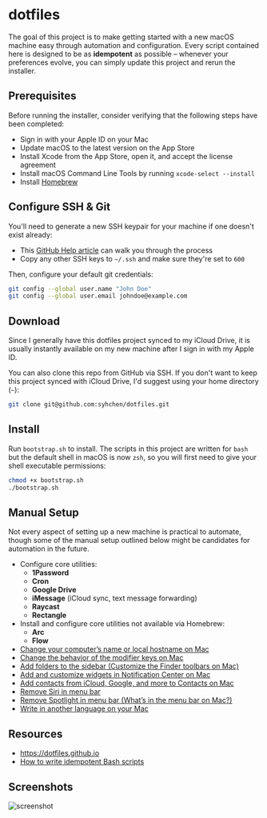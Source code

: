 # dotfiles

The goal of this project is to make getting started with a new macOS machine easy through automation and configuration. Every script contained here is designed to be as **idempotent** as possible – whenever your preferences evolve, you can simply update this project and rerun the installer.

## Prerequisites

Before running the installer, consider verifying that the following steps have been completed:

- Sign in with your Apple ID on your Mac
- Update macOS to the latest version on the App Store
- Install Xcode from the App Store, open it, and accept the license agreement
- Install macOS Command Line Tools by running `xcode-select --install`
- Install [Homebrew](https://brew.sh)

## Configure SSH & Git

You'll need to generate a new SSH keypair for your machine if one doesn't exist already:

- This [GitHub Help article](https://help.github.com/articles/generating-a-new-ssh-key-and-adding-it-to-the-ssh-agent/) can walk you through the process
- Copy any other SSH keys to `~/.ssh` and make sure they're set to `600`

Then, configure your default git credentials:

```zsh
git config --global user.name "John Doe"
git config --global user.email johndoe@example.com
```

## Download

Since I generally have this dotfiles project synced to my iCloud Drive, it is usually instantly available on my new machine after I sign in with my Apple ID.

You can also clone this repo from GitHub via SSH. If you don't want to keep this project synced with iCloud Drive, I'd suggest using your home directory (`~`):

```zsh
git clone git@github.com:syhchen/dotfiles.git
```

## Install

Run `bootstrap.sh` to install. The scripts in this project are written for `bash` but the default shell in macOS is now `zsh`, so you will first need to give your shell executable permissions:

```zsh
chmod +x bootstrap.sh
./bootstrap.sh
```

## Manual Setup

Not every aspect of setting up a new machine is practical to automate, though some of the manual setup outlined below might be candidates for automation in the future.

- Configure core utilities:
  - **1Password**
  - **Cron**
  - **Google Drive**
  - **iMessage** (iCloud sync, text message forwarding)
  - **Raycast**
  - **Rectangle**
- Install and configure core utilities not available via Homebrew:
  - **Arc**
  - **Flow**
- [Change your computer’s name or local hostname on Mac](https://support.apple.com/lv-lv/guide/mac-help/mchlp2322/mac)
- [Change the behavior of the modifier keys on Mac](https://support.apple.com/en-by/guide/mac-help/mchlp1011/mac)
- [Add folders to the sidebar (Customize the Finder toolbars on Mac)](https://support.apple.com/en-by/guide/mac-help/mchlp3011/mac)
- [Add and customize widgets in Notification Center on Mac](https://support.apple.com/lv-lv/guide/mac-help/mchl52be5da5/mac)
- [Add contacts from iCloud, Google, and more to Contacts on Mac](https://support.apple.com/guide/contacts/add-contacts-from-icloud-google-and-more-adrb7e5aaa2a/mac)
- [Remove Siri in menu bar](https://support.apple.com/en-by/guide/mac-help/mchl3fd7fc15/mac)
- [Remove Spotlight in menu bar (What’s in the menu bar on Mac?)](https://support.apple.com/en-by/guide/mac-help/mchlp1446/mac)
- [Write in another language on your Mac](https://support.apple.com/lv-lv/guide/mac-help/mchlp1406/mac)

## Resources

- https://dotfiles.github.io
- [How to write idempotent Bash scripts](https://arslan.io/2019/07/03/how-to-write-idempotent-bash-scripts/)

## Screenshots

![screenshot](screenshot.png)
